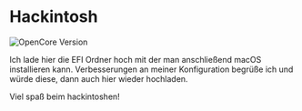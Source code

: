 # Hackintosh
![OpenCore Version](https://img.shields.io/badge/OpenCore-0.7.9-green.svg)

Ich lade hier die EFI Ordner hoch mit der man anschließend macOS installieren kann. 
Verbesserungen an meiner Konfiguration begrüße ich und würde diese, dann auch hier wieder hochladen.

Viel spaß beim hackintoshen! 
